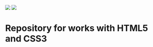<img src="https://img.shields.io/static/v1?label=html&message=language&color=green&style=for-the-badge&logo=HTML5"/> <img src="https://img.shields.io/static/v1?label=css&message=language&color=green&style=for-the-badge&logo=CSS3"/>

# Repository for works with HTML5 and CSS3
